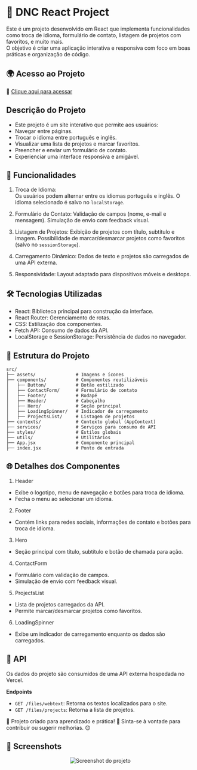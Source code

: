 # 🚀 DNC React Project
Este é um projeto desenvolvido em React que implementa funcionalidades como troca de idioma, formulário de contato, listagem de projetos com favoritos, e muito mais. <br/>
O objetivo é criar uma aplicação interativa e responsiva com foco em boas práticas e organização de código.

## 🌍 Acesso ao Projeto

🔗 [Clique aqui para acessar](https://dnc-react-project.vercel.app/)

## Descrição do Projeto
- Este projeto é um site interativo que permite aos usuários:
- Navegar entre páginas.
- Trocar o idioma entre português e inglês.
- Visualizar uma lista de projetos e marcar favoritos.
- Preencher e enviar um formulário de contato.
- Experienciar uma interface responsiva e amigável.

## 📌 Funcionalidades
1. Troca de Idioma:<br/>
  Os usuários podem alternar entre os idiomas português e inglês.
  O idioma selecionado é salvo no `localStorage`.

2. Formulário de Contato:
Validação de campos (nome, e-mail e mensagem).
Simulação de envio com feedback visual.

3. Listagem de Projetos:
Exibição de projetos com título, subtítulo e imagem.
Possibilidade de marcar/desmarcar projetos como favoritos (salvo no `sessionStorage`).

4. Carregamento Dinâmico:
Dados de texto e projetos são carregados de uma API externa.

5. Responsividade:
Layout adaptado para dispositivos móveis e desktops.

## 🛠️ Tecnologias Utilizadas

* React: Biblioteca principal para construção da interface.
* React Router: Gerenciamento de rotas.
* CSS: Estilização dos componentes.
* Fetch API: Consumo de dados da API.
* LocalStorage e SessionStorage: Persistência de dados no navegador.

## 📂 Estrutura do Projeto

```plaintext
src/
├── assets/               # Imagens e ícones
├── components/           # Componentes reutilizáveis
│   ├── Button/           # Botão estilizado
│   ├── ContactForm/      # Formulário de contato
│   ├── Footer/           # Rodapé
│   ├── Header/           # Cabeçalho
│   ├── Hero/             # Seção principal
│   ├── LoadingSpinner/   # Indicador de carregamento
│   ├── ProjectsList/     # Listagem de projetos
├── contexts/             # Contexto global (AppContext)
├── services/             # Serviços para consumo de API
├── styles/               # Estilos globais
├── utils/                # Utilitários
├── App.jsx               # Componente principal
├── index.jsx             # Ponto de entrada

```

## 🌐 Detalhes dos Componentes
1. Header
 * Exibe o logotipo, menu de navegação e botões para troca de idioma.
 * Fecha o menu ao selecionar um idioma.
2. Footer
 * Contém links para redes sociais, informações de contato e botões para troca de idioma.
3. Hero
 * Seção principal com título, subtítulo e botão de chamada para ação.
4. ContactForm
 * Formulário com validação de campos.
 * Simulação de envio com feedback visual.
5. ProjectsList
 * Lista de projetos carregados da API.
 * Permite marcar/desmarcar projetos como favoritos.
6. LoadingSpinner
 * Exibe um indicador de carregamento enquanto os dados são carregados.

## 🧩 API
Os dados do projeto são consumidos de uma API externa hospedada no Vercel.

**Endpoints**
* `GET /files/webtext`: Retorna os textos localizados para o site.
* `GET /files/projects`: Retorna a lista de projetos.

🔹 Projeto criado para aprendizado e prática! 🚀 Sinta-se à vontade para contribuir ou sugerir melhorias. 😊

## 📸 Screenshots

<p align="center">
  <img src="https://github.com/user-attachments/assets/5c0deaf7-26e6-4262-882e-93f50dae9791" alt="Screenshot do projeto">
</p>
